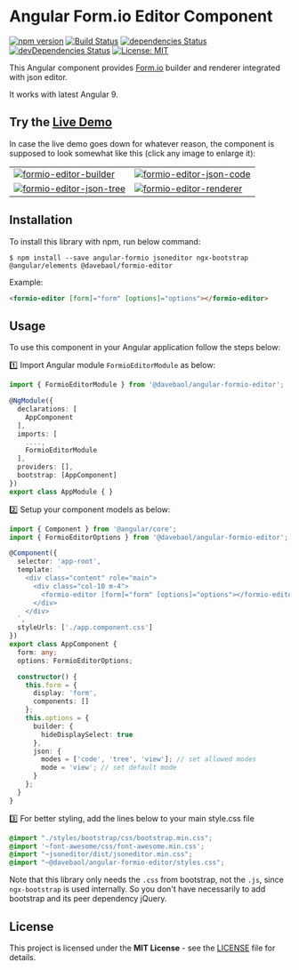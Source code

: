 # Angular Form.io Editor Component

[![npm version](https://badge.fury.io/js/%40davebaol%2Fangular-formio-editor.svg)](https://badge.fury.io/js/%40davebaol%2Fangular-formio-editor) [![Build Status](https://travis-ci.com/davebaol/angular-formio-editor.svg?branch=master)](https://travis-ci.com/davebaol/angular-formio-editor) [![dependencies Status](https://david-dm.org/davebaol/angular-formio-editor/status.svg)](https://david-dm.org/davebaol/angular-formio-editor) [![devDependencies Status](https://david-dm.org/davebaol/angular-formio-editor/dev-status.svg)](https://david-dm.org/davebaol/angular-formio-editor?type=dev) [![License: MIT](https://img.shields.io/badge/License-MIT-blue.svg)](https://opensource.org/licenses/MIT)

This Angular component provides [Form.io](https://www.form.io/) builder and renderer integrated with json editor. 

It works with latest Angular 9.

## Try the [Live Demo](https://davebaol.github.io/angular-formio-editor/)

In case the live demo goes down for whatever reason, the component is supposed to look somewhat like this (click any image to enlarge it):
<table>
<tr>
    <td><a target="_blank" href="https://user-images.githubusercontent.com/2366334/81509000-d8d34500-9307-11ea-8d0d-a7cf2da5c7c0.png"><img src="https://user-images.githubusercontent.com/2366334/81509000-d8d34500-9307-11ea-8d0d-a7cf2da5c7c0.png" alt="formio-editor-builder"/></a></td>
    <td><a target="_blank" href="https://user-images.githubusercontent.com/2366334/81509005-e5f03400-9307-11ea-9c26-61b027f4062d.png"><img src="https://user-images.githubusercontent.com/2366334/81509005-e5f03400-9307-11ea-9c26-61b027f4062d.png" alt="formio-editor-json-code"/></a></td>
</tr>
<tr>
    <td><a target="_blank" href="https://user-images.githubusercontent.com/2366334/81509007-e983bb00-9307-11ea-864f-3a0cdbe8192c.png"><img src="https://user-images.githubusercontent.com/2366334/81509007-e983bb00-9307-11ea-864f-3a0cdbe8192c.png" alt="formio-editor-json-tree"/></a></td>
    <td><a target="_blank" href="https://user-images.githubusercontent.com/2366334/81509008-edafd880-9307-11ea-8485-ee82ac05e248.png"><img src="https://user-images.githubusercontent.com/2366334/81509008-edafd880-9307-11ea-8485-ee82ac05e248.png" alt="formio-editor-renderer"/></a></td>
</tr>
</table>

## Installation

To install this library with npm, run below command:
```
$ npm install --save angular-formio jsoneditor ngx-bootstrap @angular/elements @davebaol/formio-editor
```

Example:

```html
<formio-editor [form]="form" [options]="options"></formio-editor>
```

## Usage

To use this component in your Angular application follow the steps below:

:one: Import Angular module `FormioEditorModule` as below:

```ts
import { FormioEditorModule } from '@davebaol/angular-formio-editor'; 

@NgModule({
  declarations: [
    AppComponent
  ],
  imports: [
    ....,
    FormioEditorModule
  ],
  providers: [],
  bootstrap: [AppComponent]
})
export class AppModule { }
```
:two: Setup your component models as below:

```ts
import { Component } from '@angular/core';
import { FormioEditorOptions } from '@davebaol/angular-formio-editor';

@Component({
  selector: 'app-root',
  template: `
    <div class="content" role="main">
      <div class="col-10 m-4">
        <formio-editor [form]="form" [options]="options"></formio-editor>
      </div>
    </div>
  `,
  styleUrls: ['./app.component.css']
})
export class AppComponent {
  form: any;
  options: FormioEditorOptions;

  constructor() {
    this.form = {
      display: 'form',
      components: []
    };
    this.options = {
      builder: {
        hideDisplaySelect: true
      },
      json: {
        modes = ['code', 'tree', 'view']; // set allowed modes
        mode = 'view'; // set default mode
      }
    };
  }
}
```
:three: For better styling, add the lines below to your main style.css file
```css
@import "./styles/bootstrap/css/bootstrap.min.css";
@import '~font-awesome/css/font-awesome.min.css';
@import "~jsoneditor/dist/jsoneditor.min.css";
@import "~@davebaol/angular-formio-editor/styles.css";
```
Note that this library only needs the `.css` from bootstrap, not the `.js`, since `ngx-bootstrap` is used internally.
So you don't have necessarily to add bootstrap and its peer dependency jQuery. 

## License

This project is licensed under the **MIT License** - see the [LICENSE](LICENSE) file for details.

